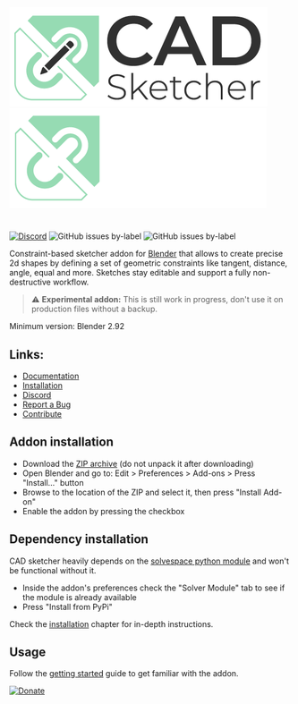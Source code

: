 [![CAD Sketcher](/logos/wide_dark.png)](https://hlorus.github.io/CAD_Sketcher/#gh-light-mode-only)
[![CAD Sketcher](/logos/wide_light.png)](https://hlorus.github.io/CAD_Sketcher/#gh-dark-mode-only)

#
<a href="https://discord.gg/GzpJsShgxa"><img alt="Discord" src="https://img.shields.io/discord/882152824249667594"></a>
![GitHub issues by-label](<https://img.shields.io/github/issues/hlorus/CAD_Sketcher/feature request>)
![GitHub issues by-label](https://img.shields.io/github/issues/hlorus/CAD_Sketcher/bug)

Constraint-based sketcher addon for [Blender](https://www.blender.org/) that allows to create precise 2d shapes by defining a set of geometric constraints like tangent, distance, angle, equal and more. Sketches stay editable and support a fully non-destructive workflow.

> :warning: **Experimental addon:** This is still work in progress, don't use it on production files without a backup.

Minimum version: Blender 2.92

## Links:

 - [Documentation](https://hlorus.github.io/CAD_Sketcher/)  
 - [Installation](https://hlorus.github.io/CAD_Sketcher/installation)  
 - [Discord](https://discord.gg/GzpJsShgxa)  
 - [Report a Bug](https://hlorus.github.io/CAD_Sketcher/advanced/#report-a-bug)  
 - [Contribute](https://hlorus.github.io/CAD_Sketcher/advanced/#contribute)


## Addon installation

- Download the [ZIP archive](https://github.com/hlorus/CAD-Sketcher/archive/refs/heads/main.zip) (do not unpack it after downloading)
- Open Blender and go to: Edit > Preferences > Add-ons > Press "Install..." button
- Browse to the location of the ZIP and select it, then press "Install Add-on"
- Enable the addon by pressing the checkbox

## Dependency installation
CAD sketcher heavily depends on the [solvespace python module](https://pypi.org/project/py-slvs/) and won't be functional without it.

- Inside the addon's preferences check the "Solver Module" tab to see if the module is already available
- Press "Install from PyPi"

Check the [installation](https://hlorus.github.io/CAD_Sketcher/installation) chapter for in-depth instructions.

## Usage
Follow the [getting started](https://hlorus.github.io/CAD_Sketcher/getting_started) guide to get familiar with the addon.


<p>
<a href="https://www.paypal.com/donate/?business=4A9SCSHAU3ZP6&no_recurring=0&currency_code=CHF">
<img src="https://user-images.githubusercontent.com/64740362/164417168-b88a9380-76d9-4ddc-b38e-fc3775fe950a.png" width="300" title="Donate">
</a>
</p>



